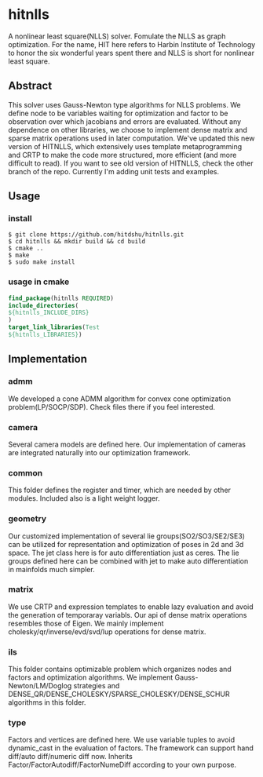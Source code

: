 # hitnlls
A nonlinear least square(NLLS) solver. Fomulate the NLLS as graph optimization. For the name, HIT here refers to Harbin Institute of Technology to honor the six wonderful years spent there and NLLS is short for nonlinear least square. 

## Abstract
This solver uses Gauss-Newton type algorithms for NLLS problems. We define node to be variables waiting for optimization and factor to be observation over which jacobians and errors are evaluated. Without any dependence on other libraries, we choose to implement dense matrix and sparse matrix operations used in later computation. We've updated this new version of HITNLLS, which extensively uses template metaprogramming and CRTP to make the code more structured, more efficient (and more difficult to read). If you want to see old version of HITNLLS, check the other branch of the repo. Currently I'm adding unit tests and examples.

## Usage

### install
```terminal
$ git clone https://github.com/hitdshu/hitnlls.git
$ cd hitnlls && mkdir build && cd build
$ cmake ..
$ make
$ sudo make install
```

### usage in cmake
```cmake
find_package(hitnlls REQUIRED)
include_directories(
${hitnlls_INCLUDE_DIRS}
)
target_link_libraries(Test 
${hitnlls_LIBRARIES})
```

## Implementation

### admm
We developed a cone ADMM algorithm for convex cone optimization problem(LP/SOCP/SDP). Check files there if you feel interested.

### camera
Several camera models are defined here. Our implementation of cameras are integrated naturally into our optimization framework.

### common
This folder defines the register and timer, which are needed by other modules. Included also is a light weight logger.

### geometry
Our customized implementation of several lie groups(SO2/SO3/SE2/SE3) can be utilized for representation and optimization of poses in 2d and 3d space. The jet class here is for auto differentiation just as ceres. The lie groups defined here can be combined with jet to make auto differentiation in mainfolds much simpler.

### matrix
We use CRTP and expression templates to enable lazy evaluation and avoid the generation of temporaray variabls. Our api of dense matrix operations resembles those of Eigen. We mainly implement cholesky/qr/inverse/evd/svd/lup operations for dense matrix. 

### ils
This folder contains optimizable problem which organizes nodes and factors and optimization algorithms. We implement Gauss-Newton/LM/Doglog strategies and DENSE_QR/DENSE_CHOLESKY/SPARSE_CHOLESKY/DENSE_SCHUR algorithms in this folder.

### type
Factors and vertices are defined here. We use variable tuples to avoid dynamic_cast in the evaluation of factors. The framework can support hand diff/auto diff/numeric diff now. Inherits Factor/FactorAutodiff/FactorNumeDiff according to your own purpose.
